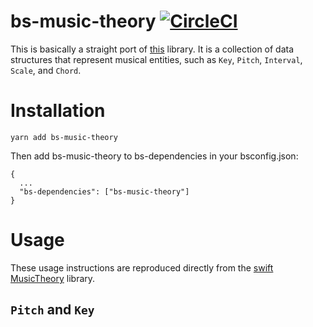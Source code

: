 # bs-music-theory  [![CircleCI](https://circleci.com/gh/mattmarcello/bs-music-theory.svg?style=svg)](https://circleci.com/gh/mattmarcello/bs-music-theory)

This is basically a straight port of [this](https://github.com/cemolcay/MusicTheory) library.  It is a collection of data structures that represent musical entities, such as `Key`, `Pitch`, `Interval`, `Scale`, and `Chord`.

# Installation

```
yarn add bs-music-theory

```
Then add bs-music-theory to bs-dependencies in your bsconfig.json:

```
{
  ...
  "bs-dependencies": ["bs-music-theory"]
}
```
# Usage 

These usage instructions are reproduced directly from the [swift MusicTheory](https://github.com/cemolcay/MusicTheory) library.


## `Pitch` and `Key`

